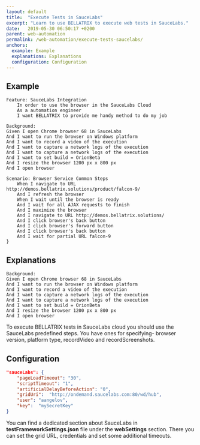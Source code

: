 ```yaml
---
layout: default
title:  "Execute Tests in SauceLabs"
excerpt: "Learn to use BELLATRIX to execute web tests in SauceLabs."
date:   2019-05-30 06:50:17 +0200
parent: web-automation
permalink: /web-automation/execute-tests-saucelabs/
anchors:
  example: Example
  explanations: Explanations
  configuration: Configuration
---
```

Example
-------
```
Feature: SauceLabs Integration
	In order to use the browser in the SauceLabs Cloud
	As a automation engineer
	I want BELLATRIX to provide me handy method to do my job

Background: 
Given I open Chrome browser 68 in SauceLabs
And I want to run the browser on Windows platform
And I want to record a video of the execution
And I want to capture a network logs of the execution
And I want to capture a network logs of the execution
And I want to set build = OrionBeta
And I resize the browser 1200 px x 800 px
And I open browser

Scenario: Browser Service Common Steps
	When I navigate to URL http://demos.bellatrix.solutions/product/falcon-9/
	And I refresh the browser
	When I wait until the browser is ready
	And I wait for all AJAX requests to finish
	And I maximize the browser
	And I navigate to URL http://demos.bellatrix.solutions/
	And I click browser's back button
	And I click browser's forward button
    And I click browser's back button
	And I wait for partial URL falcon-9
}
```

Explanations
------------
```
Background: 
Given I open Chrome browser 68 in SauceLabs
And I want to run the browser on Windows platform
And I want to record a video of the execution
And I want to capture a network logs of the execution
And I want to capture a network logs of the execution
And I want to set build = OrionBeta
And I resize the browser 1200 px x 800 px
And I open browser
```
To execute BELLATRIX tests in SauceLabs cloud you should use the SauceLabs predefined steps. You have ones for specifying- browser version, platform type, recordVideo and recordScreenshots. 

Configuration
-------------
```json
"sauceLabs": {
    "pageLoadTimeout": "30",
    "scriptTimeout": "1",
    "artificialDelayBeforeAction": "0",
    "gridUri":  "http://ondemand.saucelabs.com:80/wd/hub",
    "user": "aangelov",
    "key":  "mySecretKey"
}
```
You can find a dedicated section about SauceLabs in **testFrameworkSettings.json** file under the **webSettings** section. There you can set the grid URL, credentials and set some additional timeouts.